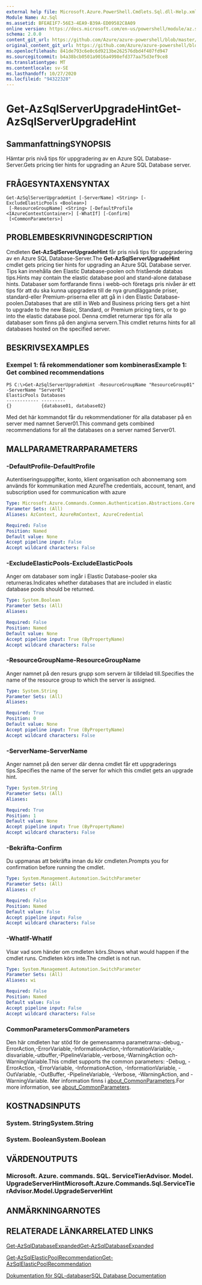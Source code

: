 ```yaml
---
external help file: Microsoft.Azure.PowerShell.Cmdlets.Sql.dll-Help.xml
Module Name: Az.Sql
ms.assetid: BFEAE1F7-56E3-4EA9-B39A-ED09582C8A09
online version: https://docs.microsoft.com/en-us/powershell/module/az.sql/get-azsqlserverupgradehint
schema: 2.0.0
content_git_url: https://github.com/Azure/azure-powershell/blob/master/src/Sql/Sql/help/Get-AzSqlServerUpgradeHint.md
original_content_git_url: https://github.com/Azure/azure-powershell/blob/master/src/Sql/Sql/help/Get-AzSqlServerUpgradeHint.md
ms.openlocfilehash: 841de793c6e0c6d9213be262576dbd4f407fd947
ms.sourcegitcommit: b4a38bcb0501a9016a4998efd377aa75d3ef9ce8
ms.translationtype: MT
ms.contentlocale: sv-SE
ms.lasthandoff: 10/27/2020
ms.locfileid: "94322328"
---
```

# <span data-ttu-id="8ce26-101">Get-AzSqlServerUpgradeHint</span><span class="sxs-lookup"><span data-stu-id="8ce26-101">Get-AzSqlServerUpgradeHint</span></span>

## <span data-ttu-id="8ce26-102">Sammanfattning</span><span class="sxs-lookup"><span data-stu-id="8ce26-102">SYNOPSIS</span></span>
<span data-ttu-id="8ce26-103">Hämtar pris nivå tips för uppgradering av en Azure SQL Database-Server.</span><span class="sxs-lookup"><span data-stu-id="8ce26-103">Gets pricing tier hints for upgrading an Azure SQL Database server.</span></span>

## <span data-ttu-id="8ce26-104">FRÅGESYNTAXEN</span><span class="sxs-lookup"><span data-stu-id="8ce26-104">SYNTAX</span></span>

```
Get-AzSqlServerUpgradeHint [-ServerName] <String> [-ExcludeElasticPools <Boolean>]
 [-ResourceGroupName] <String> [-DefaultProfile <IAzureContextContainer>] [-WhatIf] [-Confirm]
 [<CommonParameters>]
```

## <span data-ttu-id="8ce26-105">PROBLEMBESKRIVNING</span><span class="sxs-lookup"><span data-stu-id="8ce26-105">DESCRIPTION</span></span>
<span data-ttu-id="8ce26-106">Cmdleten **Get-AzSqlServerUpgradeHint** får pris nivå tips för uppgradering av en Azure SQL Database-Server.</span><span class="sxs-lookup"><span data-stu-id="8ce26-106">The **Get-AzSqlServerUpgradeHint** cmdlet gets pricing tier hints for upgrading an Azure SQL Database server.</span></span>
<span data-ttu-id="8ce26-107">Tips kan innehålla den Elastic Database-poolen och fristående databas tips.</span><span class="sxs-lookup"><span data-stu-id="8ce26-107">Hints may contain the elastic database pool and stand-alone database hints.</span></span>
<span data-ttu-id="8ce26-108">Databaser som fortfarande finns i webb-och företags pris nivåer är ett tips för att du ska kunna uppgradera till de nya grundläggande priser, standard-eller Premium-priserna eller att gå in i den Elastic Database-poolen.</span><span class="sxs-lookup"><span data-stu-id="8ce26-108">Databases that are still in Web and Business pricing tiers get a hint to upgrade to the new Basic, Standard, or Premium pricing tiers, or to go into the elastic database pool.</span></span>
<span data-ttu-id="8ce26-109">Denna cmdlet returnerar tips för alla databaser som finns på den angivna servern.</span><span class="sxs-lookup"><span data-stu-id="8ce26-109">This cmdlet returns hints for all databases hosted on the specified server.</span></span>

## <span data-ttu-id="8ce26-110">BESKRIVS</span><span class="sxs-lookup"><span data-stu-id="8ce26-110">EXAMPLES</span></span>

### <span data-ttu-id="8ce26-111">Exempel 1: få rekommendationer som kombineras</span><span class="sxs-lookup"><span data-stu-id="8ce26-111">Example 1: Get combined recommendations</span></span>
```
PS C:\>Get-AzSqlServerUpgradeHint -ResourceGroupName "ResourceGroup01" -ServerName "Server01"
ElasticPools Databases           
------------ ---------           
{}           {database01, database02}
```

<span data-ttu-id="8ce26-112">Med det här kommandot får du rekommendationer för alla databaser på en server med namnet Server01.</span><span class="sxs-lookup"><span data-stu-id="8ce26-112">This command gets combined recommendations for all the databases on a server named Server01.</span></span>

## <span data-ttu-id="8ce26-113">MALLPARAMETRAR</span><span class="sxs-lookup"><span data-stu-id="8ce26-113">PARAMETERS</span></span>

### <span data-ttu-id="8ce26-114">-DefaultProfile</span><span class="sxs-lookup"><span data-stu-id="8ce26-114">-DefaultProfile</span></span>
<span data-ttu-id="8ce26-115">Autentiseringsuppgifter, konto, klient organisation och abonnemang som används för kommunikation med Azure</span><span class="sxs-lookup"><span data-stu-id="8ce26-115">The credentials, account, tenant, and subscription used for communication with azure</span></span>

```yaml
Type: Microsoft.Azure.Commands.Common.Authentication.Abstractions.Core.IAzureContextContainer
Parameter Sets: (All)
Aliases: AzContext, AzureRmContext, AzureCredential

Required: False
Position: Named
Default value: None
Accept pipeline input: False
Accept wildcard characters: False
```

### <span data-ttu-id="8ce26-116">-ExcludeElasticPools</span><span class="sxs-lookup"><span data-stu-id="8ce26-116">-ExcludeElasticPools</span></span>
<span data-ttu-id="8ce26-117">Anger om databaser som ingår i Elastic Database-pooler ska returneras.</span><span class="sxs-lookup"><span data-stu-id="8ce26-117">Indicates whether databases that are included in elastic database pools should be returned.</span></span>

```yaml
Type: System.Boolean
Parameter Sets: (All)
Aliases:

Required: False
Position: Named
Default value: None
Accept pipeline input: True (ByPropertyName)
Accept wildcard characters: False
```

### <span data-ttu-id="8ce26-118">-ResourceGroupName</span><span class="sxs-lookup"><span data-stu-id="8ce26-118">-ResourceGroupName</span></span>
<span data-ttu-id="8ce26-119">Anger namnet på den resurs grupp som servern är tilldelad till.</span><span class="sxs-lookup"><span data-stu-id="8ce26-119">Specifies the name of the resource group to which the server is assigned.</span></span>

```yaml
Type: System.String
Parameter Sets: (All)
Aliases:

Required: True
Position: 0
Default value: None
Accept pipeline input: True (ByPropertyName)
Accept wildcard characters: False
```

### <span data-ttu-id="8ce26-120">-ServerName</span><span class="sxs-lookup"><span data-stu-id="8ce26-120">-ServerName</span></span>
<span data-ttu-id="8ce26-121">Anger namnet på den server där denna cmdlet får ett uppgraderings tips.</span><span class="sxs-lookup"><span data-stu-id="8ce26-121">Specifies the name of the server for which this cmdlet gets an upgrade hint.</span></span>

```yaml
Type: System.String
Parameter Sets: (All)
Aliases:

Required: True
Position: 1
Default value: None
Accept pipeline input: True (ByPropertyName)
Accept wildcard characters: False
```

### <span data-ttu-id="8ce26-122">-Bekräfta</span><span class="sxs-lookup"><span data-stu-id="8ce26-122">-Confirm</span></span>
<span data-ttu-id="8ce26-123">Du uppmanas att bekräfta innan du kör cmdleten.</span><span class="sxs-lookup"><span data-stu-id="8ce26-123">Prompts you for confirmation before running the cmdlet.</span></span>

```yaml
Type: System.Management.Automation.SwitchParameter
Parameter Sets: (All)
Aliases: cf

Required: False
Position: Named
Default value: False
Accept pipeline input: False
Accept wildcard characters: False
```

### <span data-ttu-id="8ce26-124">-WhatIf</span><span class="sxs-lookup"><span data-stu-id="8ce26-124">-WhatIf</span></span>
<span data-ttu-id="8ce26-125">Visar vad som händer om cmdleten körs.</span><span class="sxs-lookup"><span data-stu-id="8ce26-125">Shows what would happen if the cmdlet runs.</span></span>
<span data-ttu-id="8ce26-126">Cmdleten körs inte.</span><span class="sxs-lookup"><span data-stu-id="8ce26-126">The cmdlet is not run.</span></span>

```yaml
Type: System.Management.Automation.SwitchParameter
Parameter Sets: (All)
Aliases: wi

Required: False
Position: Named
Default value: False
Accept pipeline input: False
Accept wildcard characters: False
```

### <span data-ttu-id="8ce26-127">CommonParameters</span><span class="sxs-lookup"><span data-stu-id="8ce26-127">CommonParameters</span></span>
<span data-ttu-id="8ce26-128">Den här cmdleten har stöd för de gemensamma parametrarna:-debug,-ErrorAction,-ErrorVariable,-InformationAction,-InformationVariable,-disvariable,-utbuffer,-PipelineVariable,-verbose,-WarningAction och-WarningVariable.</span><span class="sxs-lookup"><span data-stu-id="8ce26-128">This cmdlet supports the common parameters: -Debug, -ErrorAction, -ErrorVariable, -InformationAction, -InformationVariable, -OutVariable, -OutBuffer, -PipelineVariable, -Verbose, -WarningAction, and -WarningVariable.</span></span> <span data-ttu-id="8ce26-129">Mer information finns i [about_CommonParameters](http://go.microsoft.com/fwlink/?LinkID=113216).</span><span class="sxs-lookup"><span data-stu-id="8ce26-129">For more information, see [about_CommonParameters](http://go.microsoft.com/fwlink/?LinkID=113216).</span></span>

## <span data-ttu-id="8ce26-130">KOSTNADS</span><span class="sxs-lookup"><span data-stu-id="8ce26-130">INPUTS</span></span>

### <span data-ttu-id="8ce26-131">System. String</span><span class="sxs-lookup"><span data-stu-id="8ce26-131">System.String</span></span>

### <span data-ttu-id="8ce26-132">System. Boolean</span><span class="sxs-lookup"><span data-stu-id="8ce26-132">System.Boolean</span></span>

## <span data-ttu-id="8ce26-133">VÄRDEN</span><span class="sxs-lookup"><span data-stu-id="8ce26-133">OUTPUTS</span></span>

### <span data-ttu-id="8ce26-134">Microsoft. Azure. commands. SQL. ServiceTierAdvisor. Model. UpgradeServerHint</span><span class="sxs-lookup"><span data-stu-id="8ce26-134">Microsoft.Azure.Commands.Sql.ServiceTierAdvisor.Model.UpgradeServerHint</span></span>

## <span data-ttu-id="8ce26-135">ANMÄRKNINGAR</span><span class="sxs-lookup"><span data-stu-id="8ce26-135">NOTES</span></span>

## <span data-ttu-id="8ce26-136">RELATERADE LÄNKAR</span><span class="sxs-lookup"><span data-stu-id="8ce26-136">RELATED LINKS</span></span>

[<span data-ttu-id="8ce26-137">Get-AzSqlDatabaseExpanded</span><span class="sxs-lookup"><span data-stu-id="8ce26-137">Get-AzSqlDatabaseExpanded</span></span>](./Get-AzSqlDatabaseExpanded.md)

[<span data-ttu-id="8ce26-138">Get-AzSqlElasticPoolRecommendation</span><span class="sxs-lookup"><span data-stu-id="8ce26-138">Get-AzSqlElasticPoolRecommendation</span></span>](./Get-AzSqlElasticPoolRecommendation.md)

[<span data-ttu-id="8ce26-139">Dokumentation för SQL-databaser</span><span class="sxs-lookup"><span data-stu-id="8ce26-139">SQL Database Documentation</span></span>](https://docs.microsoft.com/azure/sql-database/)


